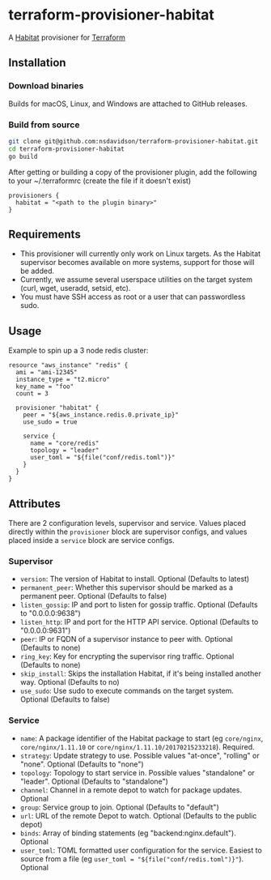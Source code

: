 # terraform-provisioner-habitat
A [Habitat](https://habitat.sh) provisioner for [Terraform](https://terraform.io)

## Installation
### Download binaries
Builds for macOS, Linux, and Windows are attached to GitHub releases.

### Build from source
```bash
git clone git@github.com:nsdavidson/terraform-provisioner-habitat.git
cd terraform-provisioner-habitat
go build
```

After getting or building a copy of the provisioner plugin, add the following to your ~/.terraformrc (create the file if it doesn't exist)
```
provisioners {
  habitat = "<path to the plugin binary>"
}
```

## Requirements
* This provisioner will currently only work on Linux targets.  As the Habitat supervisor becomes available on more systems, support for those will be added.
* Currently, we assume several userspace utilities on the target system (curl, wget, useradd, setsid, etc).  
* You must have SSH access as root or a user that can passwordless sudo.

## Usage
Example to spin up a 3 node redis cluster:
```hcl
resource "aws_instance" "redis" {
  ami = "ami-12345"
  instance_type = "t2.micro"
  key_name = "foo"
  count = 3

  provisioner "habitat" {
    peer = "${aws_instance.redis.0.private_ip}"
    use_sudo = true
    
    service {
      name = "core/redis"
      topology = "leader"
      user_toml = "${file("conf/redis.toml")}"
    }
  }
}
```

## Attributes
There are 2 configuration levels, supervisor and service.  Values placed directly within the `provisioner` block are supervisor configs, and values placed inside a `service` block are service configs.
### Supervisor
* `version`: The version of Habitat to install.  Optional (Defaults to latest)
* `permanent_peer`: Whether this supervisor should be marked as a permanent peer. Optional (Defaults to false)
* `listen_gossip`: IP and port to listen for gossip traffic.  Optional (Defaults to "0.0.0.0:9638")
* `listen_http`: IP and port for the HTTP API service.  Optional (Defaults to "0.0.0.0:9631")
* `peer`: IP or FQDN of a supervisor instance to peer with.  Optional (Defaults to none)
* `ring_key`: Key for encrypting the supervisor ring traffic.  Optional (Defaults to none)
* `skip_install`: Skips the installation Habitat, if it's being installed another way.  Optional (Defaults to no)
* `use_sudo`: Use sudo to execute commands on the target system. Optional (Defaults to false)

### Service
* `name`: A package identifier of the Habitat package to start (eg `core/nginx`, `core/nginx/1.11.10` or `core/nginx/1.11.10/20170215233218`).  Required.
* `strategy`: Update strategy to use. Possible values "at-once", "rolling" or "none".  Optional (Defaults to "none")
* `topology`: Topology to start service in.  Possible values "standalone" or "leader".  Optional (Defaults to "standalone")
* `channel`: Channel in a remote depot to watch for package updates.  Optional
* `group`: Service group to join.  Optional (Defaults to "default")
* `url`: URL of the remote Depot to watch.  Optional (Defaults to the public depot)
* `binds`:  Array of binding statements (eg "backend:nginx.default").  Optional
* `user_toml`: TOML formatted user configuration for the service.  Easiest to source from a file (eg `user_toml = "${file("conf/redis.toml")}"`).  Optional